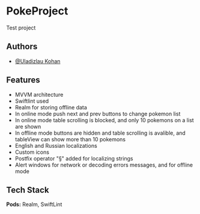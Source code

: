 # PokeProject
Test project

## Authors

- [@Uladizlau Kohan](https://github.com/Volcheslav)


## Features
- MVVM architecture
- Swiftlint used
- Realm for storing offline data
- In online mode push next and prev buttons to change pokemon list
- In online mode table scrolling is blocked, and only 10 pokemons on a list are shown
- In offline mode buttons are hidden and table scrolling is avalible, and tableView can show more than 10 pokemons
- English and Russian localizations
- Custom icons
- Postfix operator "§" added for localizing strings
- Alert windows for network or decoding errors messages, and for offline mode

## Tech Stack

**Pods:** Realm, SwiftLint

